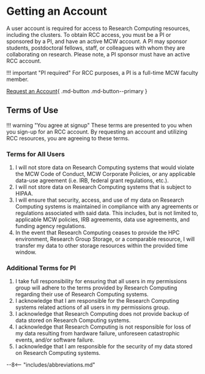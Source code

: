 # Getting an Account

A user account is required for access to Research Computing resources, including the clusters. To obtain RCC access, you must be a PI or sponsored by a PI, and have an active MCW account. A PI may sponsor students, postdoctoral fellows, staff, or colleagues with whom they are collaborating on research. Please note, a PI sponsor must have an active RCC account. 

!!! important "PI required"
    For RCC purposes, a PI is a full-time MCW faculty member.

[Request an Account](https://forms.office.com/r/98QNm6cAyt){ .md-button .md-button--primary }

## Terms of Use

!!! warning "You agree at signup"
    These terms are presented to you when you sign-up for an RCC account. By requesting an account and utilizing RCC resources, you are agreeing to these terms.

### Terms for All Users

1. I will not store data on Research Computing systems that would violate the MCW Code of Conduct, MCW Corporate Policies, or any applicable data-use agreement (i.e. IRB, federal grant regulations, etc.).
2. I will not store data on Research Computing systems that is subject to HIPAA.
3. I will ensure that security, access, and use of my data on Research Computing systems is maintained in compliance with any agreements or regulations associated with said data. This includes, but is not limited to, applicable MCW policies, IRB agreements, data use agreements, and funding agency regulations.
4. In the event that Research Computing ceases to provide the HPC environment, Research Group Storage, or a comparable resource, I will transfer my data to other storage resources within the provided time window.

### Additional Terms for PI

1. I take full responsibility for ensuring that all users in my permissions group will adhere to the terms provided by Research Computing regarding their use of Research Computing systems.
2. I acknowledge that I am responsible for the Research Computing systems related actions of all users in my permissions group.
3. I acknowledge that Research Computing does not provide backup of data stored on Research Computing systems.
4. I acknowledge that Research Computing is not responsible for loss of my data resulting from hardware failure, unforeseen catastrophic events, and/or software failure.
5. I acknowledge that I am responsible for the security of my data stored on Research Computing systems.

--8<-- "includes/abbreviations.md"